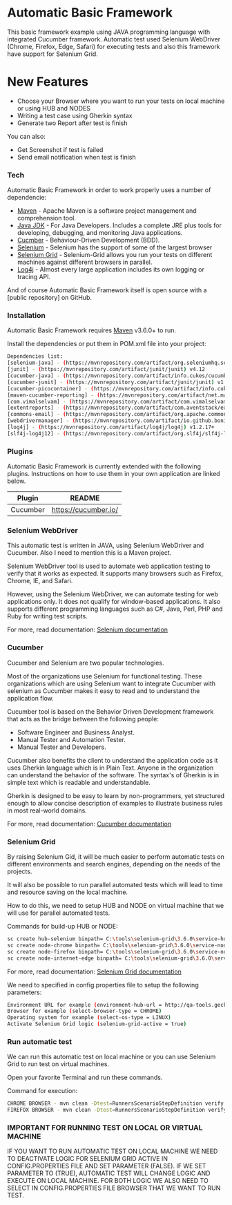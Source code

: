 # Automatic Basic Framework

This basic framework example using JAVA programming language with integrated Cucumber framework.
Automatic test used Selenium WebDriver (Chrome, Firefox, Edge, Safari) for executing tests and also this
framework have support for Selenium Grid.

# New Features

  - Choose your Browser where you want to run your tests on local machine or using HUB and NODES
  - Writing a test case using Gherkin syntax
  - Generate two Report after test is finish 

You can also:

  - Get Screenshot if test is failed
  - Send email notification when test is finish

### Tech

Automatic Basic Framework in order to work properly uses a number of dependencie:

* [Maven](https://maven.apache.org/) - Apache Maven is a software project management and comprehension tool.
* [Java JDK](https://www.oracle.com/technetwork/java/javase/downloads/index.html) - For Java Developers. Includes a complete JRE plus tools for developing, debugging, and monitoring Java applications.
* [Cucmber](https://docs.cucumber.io/) - Behaviour-Driven Development (BDD).
* [Selenium](https://www.seleniumhq.org/download/) - Selenium has the support of some of the largest browser
* [Selenium Grid](https://www.seleniumhq.org/docs/07_selenium_grid.jsp) - Selenium-Grid allows you run your tests on different machines against different browsers in parallel.
* [Log4j](https://logging.apache.org/log4j/2.x/) - Almost every large application includes its own logging or tracing API. 

And of course Automatic Basic Framework itself is open source with a [public repository]
 on GitHub.

### Installation

Automatic Basic Framework requires [Maven](https://maven.apache.org/download.cgi) v3.6.0+ to run.

Install the dependencies or put them in POM.xml file into your project:

```sh
Dependencies list:
[selenium-java] - (https://mvnrepository.com/artifact/org.seleniumhq.selenium/selenium-java) v3.12.0+
[junit] - (https://mvnrepository.com/artifact/junit/junit) v4.12
[cucumber-java] - (https://mvnrepository.com/artifact/info.cukes/cucumber-java) v1.2.5+
[cucumber-junit] - (https://mvnrepository.com/artifact/junit/junit) v1.2.2+
[cucumber-picocontainer] - (https://mvnrepository.com/artifact/info.cukes/cucumber-picocontainer) v1.2.5+
[maven-cucumber-reporting] - (https://mvnrepository.com/artifact/net.masterthought/maven-cucumber-reporting) v3.14.0+
[com.vimalselvam] - (https://mvnrepository.com/artifact/com.vimalselvam/cucumber-extentsreport) v3.0.2+
[extentreports] - (https://mvnrepository.com/artifact/com.aventstack/extentreports) v4.0.5+
[commons-email] - (https://mvnrepository.com/artifact/org.apache.commons/commons-email) v1.5+
[webdrivermanager] - (https://mvnrepository.com/artifact/io.github.bonigarcia/webdrivermanager) v3.2.0+
[log4j] - (https://mvnrepository.com/artifact/log4j/log4j) v1.2.17+
[slf4j-log4j12] - (https://mvnrepository.com/artifact/org.slf4j/slf4j-log4j12) v1.7.25+
```

### Plugins

Automatic Basic Framework is currently extended with the following plugins. Instructions on how to use them in your own application are linked below.

| Plugin | README |
| ------ | ------ |
| Cucumber | https://cucumber.io/ |

### Selenium WebDriver

This automatic test is written in JAVA, using Selenium WebDriver and Cucumber. Also I need to mention this is a Maven project.

Selenium WebDriver tool is used to automate web application testing to verify that it works as expected. It supports many browsers such as Firefox, Chrome, IE, and Safari. 

However, using the Selenium WebDriver, we can automate testing for web applications only. It does not qualify for window-based applications. It also supports different programming languages such as C#, Java, Perl, PHP and Ruby for writing test scripts. 

For more, read documentation:
[Selenium documentation](https://www.seleniumhq.org/docs/)

### Cucumber

Cucumber and Selenium are two popular technologies.

Most of the organizations use Selenium for functional testing. These organizations which are using Selenium want to integrate Cucumber with selenium as Cucumber makes it easy to read and to understand the application flow.

Cucumber tool is based on the Behavior Driven Development framework that acts as the bridge between the following people:

- Software Engineer and Business Analyst.
- Manual Tester and Automation Tester.
- Manual Tester and Developers.

Cucumber also benefits the client to understand the application code as it uses Gherkin language which is in Plain Text. Anyone in the organization can understand the behavior of the software. The syntax's of Gherkin is in simple text which is readable and understandable.

Gherkin is designed to be easy to learn by non-programmers, yet structured enough to allow concise description of examples to illustrate business rules in most real-world domains.

For more, read documentation:
[Cucumber documentation](https://docs.cucumber.io/)


### Selenium Grid

By raising Selenium Gid, it will be much easier to perform automatic tests on different environments and search engines, depending on the needs of the projects.

It will also be possible to run parallel automated tests which will lead to time and resource saving on the local machine.

How to do this, we need to setup HUB and NODE on virtual machine that we will use for parallel automated tests.

Commands for build-up HUB or NODE:
```sh
sc create hub-selenium binpath= C:\tools\selenium-grid\3.6.0\service-hub-selenium\hub-selenium.exe
sc create node-chrome binpath= C:\tools\selenium-grid\3.6.0\service-node-chrome\node-chrome.exe
sc create node-firefox binpath= C:\tools\selenium-grid\3.6.0\service-node-firefox\node-firefox.exe
sc create node-internet-edge binpath= C:\tools\selenium-grid\3.6.0\service-node-edge\node-edge.exe
```

For more, read documentation:
[Selenium Grid documentation](https://www.seleniumhq.org/docs/07_selenium_grid.jsp)

We need to specified in config.properties file to setup the following parameters:
```sh
Environment URL for example (environment-hub-url = http://qa-tools.gecko.rs:4444/wd/hub)
Browser for example (select-browser-type = CHROME)
Operating system for example (select-os-type = LINUX)
Activate Selenium Grid logic (selenium-grid-active = true)
```

### Run automatic test

We can run this automatic test on local machine or you can use Selenium Grid to run test on virtual machines.

Open your favorite Terminal and run these commands.

Command for execution:
```sh
CHROME BROWSER - mvn clean -Dtest=RunnersScenarioStepDefinition verify
FIREFOX BROWSER - mvn clean -Dtest=RunnersScenarioStepDefinition verify
```

### IMPORTANT FOR RUNNING TEST ON LOCAL OR VIRTUAL MACHINE

IF YOU WANT TO RUN AUTOMATIC TEST ON LOCAL MACHINE WE NEED TO DEACTIVATE LOGIC FOR SELENIUM GRID ACTIVE IN CONFIG.PROPERTIES FILE
AND SET PARAMETER (FALSE). IF WE SET PARAMETER TO (TRUE), AUTOMATIC TEST WILL CHANGE LOGIC AND EXECUTE ON LOCAL MACHINE.
FOR BOTH LOGIC WE ALSO NEED TO SELECT IN CONFIG.PROPERTIES FILE BROWSER THAT WE WANT TO RUN TEST.
